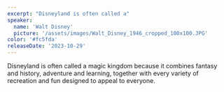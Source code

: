```yaml
---
excerpt: "Disneyland is often called a"
speaker:
  name: 'Walt Disney'
  picture: '/assets/images/Walt_Disney_1946_cropped_100x100.JPG'
color: '#fc5fda'
releaseDate: '2023-10-29'
---
```

Disneyland is often called a magic kingdom because it combines fantasy and history, adventure and learning, together with every variety of recreation and fun designed to appeal to everyone.